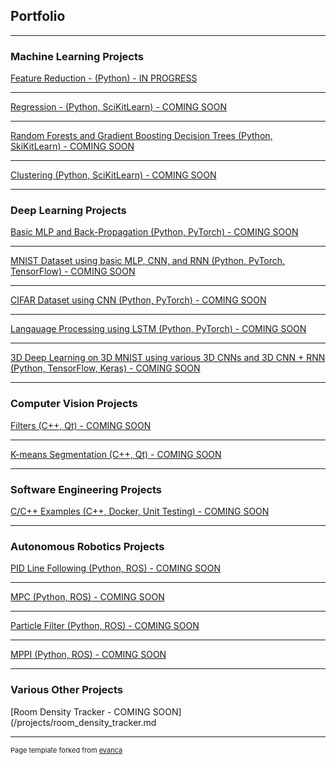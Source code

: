 ## Portfolio

---

### Machine Learning Projects 

[Feature Reduction - (Python) - IN PROGRESS](/projects/feature_reduction.md)

---
[Regression - (Python, SciKitLearn) - COMING SOON](/projects/regression.md)

---
[Random Forests and Gradient Boosting Decision Trees (Python, SkiKitLearn) - COMING SOON](/projects/random_forests_gbdt.md)

---
[Clustering (Python, SciKitLearn) - COMING SOON](/projects/clustering.md)

---

### Deep Learning Projects

[Basic MLP and Back-Propagation (Python, PyTorch) - COMING SOON](/projects/mlp_back_prop.md)

---
[MNIST Dataset using basic MLP, CNN, and RNN (Python, PyTorch, TensorFlow) - COMING SOON](/projects/mnist_classifier.md)

---
[CIFAR Dataset using CNN (Python, PyTorch) - COMING SOON](/projects/cifar_classifier.md)

---
[Langauage Processing using LSTM (Python, PyTorch) - COMING SOON](/projects/langauge_processing.md)

---
[3D Deep Learning on 3D MNIST using various 3D CNNs and 3D CNN + RNN (Python, TensorFlow, Keras) - COMING SOON](/projects/3d_mnist_classifier.md)

---

### Computer Vision Projects

[Filters (C++, Qt) - COMING SOON](/projects/cv_filters.md)

---
[K-means Segmentation (C++, Qt) - COMING SOON](/projects/k_means_segmentation.md)

---

### Software Engineering Projects

[C/C++ Examples (C++, Docker, Unit Testing) - COMING SOON](/projects/sw_engineering.md)

---

### Autonomous Robotics Projects

[PID Line Following (Python, ROS) - COMING SOON](/projects/pid_line_following.md)

---
[MPC (Python, ROS) - COMING SOON](/projects/mpc.md)

---
[Particle Filter (Python, ROS) - COMING SOON](/projects/particle_filter.md)

---
[MPPI (Python, ROS)  - COMING SOON](/projects/mppi.md)

---

### Various Other Projects

[Room Density Tracker - COMING SOON](/projects/room_density_tracker.md

---

<p style="font-size:11px">Page template forked from <a href="https://github.com/evanca/quick-portfolio">evanca</a></p>
<!-- Remove above link if you don't want to attibute -->
